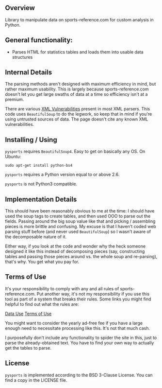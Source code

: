 ## Overview

Library to manipulate data on sports-reference.com for custom analysis in
Python.

## General functionality:

 - Parses HTML for statistics tables and loads them into usable data structures

## Internal Details

The parsing methods aren't designed with maximum efficiency in mind, but rather
maximum usability.  This is largely because sports-reference.com doesn't let
you get large swaths of data at a time so efficiency isn't at a premium.

There are various [XML
Vulnerabilities](https://docs.python.org/2/library/xml.html#xml-vulnerabilities)
present in most XML parsers.  This code uses `BeautifulSoup` to do the legwork,
so keep that in mind if you're using untrusted sources of data.  The page
doesn't cite any known XML vulnerabilities.

## Installing / Using

`pysports` requires `BeautifulSoup4`.  Easy to get on basically any OS.  On
Ubuntu:

`sudo apt-get install python-bs4`

`pysports` requires a Python version equal to or above 2.6.

`pysports` is not Python3 compatible.

## Implementation Details

This should have been reasonably obvious to me at the time: I should have used
the soup tags to create tables, and then used OOO to parse out the fields.
Passing around the big soup value like that and picking / assembling pieces is
more brittle and confusing.  My excuse is that I haven't coded web parsing
stuff before (and never used `BeautifulSoup`) so I wasn't aware of the
decomposable nature of it.

Either way, if you look at the code and wonder why the heck someone designed it
like this instead of decomposing pieces (say, constructing tables and passing
those pieces around vs. the whole soup and re-parsing), that's why.  You get
what you pay for.

## Terms of Use

It's your responsibility to comply with any and all rules of
sports-reference.com.  Put another way, it's not my responsibility if you use
this tool as part of a system that breaks their rules.  Some links you might
find helpful to find out what the rules are:

[Data Use](http://www.sports-reference.com/data_use.shtml)
[Terms of Use](http://www.sports-reference.com/termsofuse.shtml)

You might want to consider the yearly ad-free fee if you have a large enough
need to necessitate processing like this.  It's not that much cash.

I purposefully don't include any functionality to spider the site in this, just
to parse the already-obtained text.  You have to find your own way to actually
get the tables to parse.

## License

`pysports` is implemented according to the BSD 3-Clause License.  You can find
a copy in the LICENSE file.

